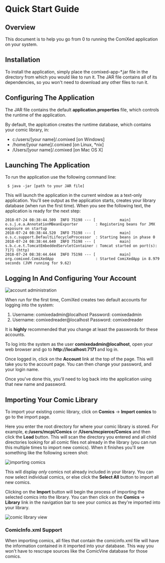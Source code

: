 # Quick Start Guide

## Overview

This document is to help you go from 0 to running the ComiXed application on your system.

## Installation

To install the application, simply place the comixed-app-*.jar file in the directory from which you would like to run it. The JAR file contains all of its dependencies, so you won't need to download any other files to run it.

## Configuring The Application

The JAR file contains the default **application.properties** file, which controls the runtime of the application.

By default, the applcation creates the runtime database, which contains your comic library, in:

* c:/users/[your name]/.comixed [on Windows]
* /home/[your name]/.comixed [on Linux, *nix]
* /Users/[your name]/.comixed [on Mac OS X]

## Launching The Application

To run the application use the following command line:

```
 $ java -jar [path to your JAR file]
```

This will launch the application in the current window as a text-only application. You'll see output as the application starts, creates your library database (when run the first time). When you see the following text, the application is ready for the next step:

```
2018-07-24 08:38:44.509  INFO 75198 --- [           main] o.s.j.e.a.AnnotationMBeanExporter        : Registering beans for JMX exposure on startup
2018-07-24 08:38:44.520  INFO 75198 --- [           main] o.s.c.support.DefaultLifecycleProcessor  : Starting beans in phase 0
2018-07-24 08:38:44.640  INFO 75198 --- [           main] s.b.c.e.t.TomcatEmbeddedServletContainer : Tomcat started on port(s): 7171 (http)
2018-07-24 08:38:44.644  INFO 75198 --- [           main] org.comixed.ComiXedApp                   : Started ComiXedApp in 8.979 seconds (JVM running for 9.62)
```

## Logging In And Configuring Your Account

![account administration](images/account_change.png)

When run for the first time, ComiXed creates two default accounts for logging into the system:

1. Username: comixedadmin@localhost Password: comixedadmin
1. Username: comixedreader@localhost Password: comixedreader

It is **highly** recommended that you change at least the passwords for these accounts.

To log into the system as the user **comixedadmin@localhost**, open your web browser and go to **http://localhost:7171** and log in.

Once logged in, click on the **Account** link at the top of the page. This will take you to the account page. You can then change your password, and your login name.

Once you've done this, you'll need to log back into the application using that new name and password.

## Importing Your Comic Library

To import your existing comic library, click on **Comics** -> **Import comics** to go to the import page.

Here you enter the root directory for where your comic library is stored. For example, **c:/users/mcpi/Comics** or **/Users/mcpierce/Comics** and then click the **Load** button. This will scan the directory you entered and all child directories looking for all comic files not already in the library (you can run this multiple times to import new comics). When it finishes you'll see something like the following screen shot:

![importing comics](images/import_comics.png)

This will display *only* comics not already included in your library. You can now select individual comics, or else click the **Select All** button to import all new comics.

Clicking on the **Import** button will begin the process of importing the selected comics into the library. You can then click on the **Comics** -> **Library** link in the navigation bar to see your comics as they're imported into your library.

![comic library view](images/comic_library.png)

### ComicInfo.xml Support

When importing comics, all files that contain the comicinfo.xml file will have the information contained in it imported into your database. This way you won't have to rescrape sources like the ComicVine database for those comics.
